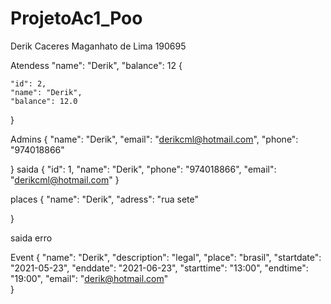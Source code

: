 # ProjetoAc1_Poo

Derik Caceres Maganhato de Lima 190695

Atendess
    "name": "Derik",
    "balance": 12
{
  
    "id": 2,
    "name": "Derik",
    "balance": 12.0
}

Admins
{
    "name": "Derik",
    "email": "derikcml@hotmail.com",
    "phone": "974018866"
    
}
saida
{
    "id": 1,
    "name": "Derik",
    "phone": "974018866",
    "email": "derikcml@hotmail.com"
}

places
{
    "name": "Derik",
    "adress": "rua sete"
    
}

saida 
 erro
 
 Event
 {
    "name": "Derik",
    "description": "legal",
    "place": "brasil",
    "startdate": "2021-05-23",
    "enddate": "2021-06-23",
    "starttime": "13:00", 
    "endtime": "19:00",
    "email": "derik@hotmail.com"  
}
